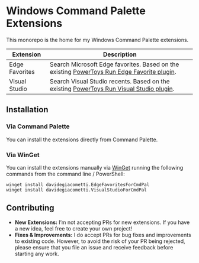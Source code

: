 # Windows Command Palette Extensions

This monorepo is the home for my Windows Command Palette extensions.

| Extension | Description |
| --- | --- |
| Edge Favorites | Search Microsoft Edge favorites. Based on the existing [PowerToys Run  Edge Favorite plugin](https://github.com/davidegiacometti/PowerToys-Run-EdgeFavorite). |
| Visual Studio | Search Visual Studio recents. Based on the existing [PowerToys Run Visual Studio plugin](https://github.com/davidegiacometti/PowerToys-Run-VisualStudio). |

## Installation

### Via Command Palette

You can install the extensions directly from Command Palette.

### Via WinGet

You can install the extensions manually via [WinGet](https://learn.microsoft.com/windows/package-manager/winget/) running the following commands from the command line / PowerShell:

```
winget install davidegiacometti.EdgeFavoritesForCmdPal
winget install davidegiacometti.VisualStudioForCmdPal
```

## Contributing

- **New Extensions:** I’m not accepting PRs for new extensions. If you have a new idea, feel free to create your own project!
- **Fixes & Improvements:** I do accept PRs for bug fixes and improvements to existing code. However, to avoid the risk of your PR being rejected, please ensure that you file an issue and receive feedback before starting any work.
